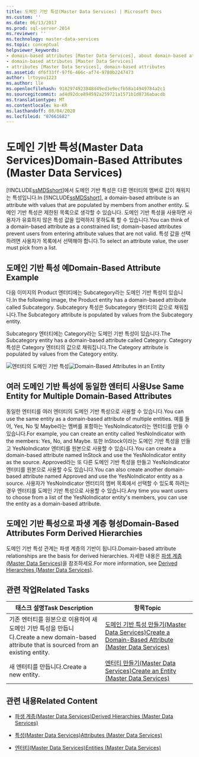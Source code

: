 ```yaml
---
title: 도메인 기반 특성(Master Data Services) | Microsoft Docs
ms.custom: ''
ms.date: 06/13/2017
ms.prod: sql-server-2014
ms.reviewer: ''
ms.technology: master-data-services
ms.topic: conceptual
helpviewer_keywords:
- domain-based attributes [Master Data Services], about domain-based attributes
- domain-based attributes [Master Data Services]
- attributes [Master Data Services], domain-based attributes
ms.assetid: df6f33ff-97f6-466c-af74-9780b2247473
author: lrtoyou1223
ms.author: lle
ms.openlocfilehash: 9182974923848d49ed3e9ecfb58a14949784a2c1
ms.sourcegitcommit: ad4d92dce894592a259721a1571b1d8736abacdb
ms.translationtype: MT
ms.contentlocale: ko-KR
ms.lasthandoff: 08/04/2020
ms.locfileid: "87661682"
---
```

# <a name="domain-based-attributes-master-data-services"></a><span data-ttu-id="51ebe-102">도메인 기반 특성(Master Data Services)</span><span class="sxs-lookup"><span data-stu-id="51ebe-102">Domain-Based Attributes (Master Data Services)</span></span>
  <span data-ttu-id="51ebe-103">[!INCLUDE[ssMDSshort](../includes/ssmdsshort-md.md)]에서 도메인 기반 특성은 다른 엔터티의 멤버로 값이 채워지는 특성입니다.</span><span class="sxs-lookup"><span data-stu-id="51ebe-103">In [!INCLUDE[ssMDSshort](../includes/ssmdsshort-md.md)], a domain-based attribute is an attribute with values that are populated by members from another entity.</span></span> <span data-ttu-id="51ebe-104">도메인 기반 특성은 제한된 목록으로 생각할 수 있습니다. 도메인 기반 특성을 사용하면 사용자가 유효하지 않은 특성 값을 입력하지 못하도록 할 수 있습니다.</span><span class="sxs-lookup"><span data-stu-id="51ebe-104">You can think of a domain-based attribute as a constrained list; domain-based attributes prevent users from entering attribute values that are not valid.</span></span> <span data-ttu-id="51ebe-105">특성 값을 선택하려면 사용자가 목록에서 선택해야 합니다.</span><span class="sxs-lookup"><span data-stu-id="51ebe-105">To select an attribute value, the user must pick from a list.</span></span>

## <a name="domain-based-attribute-example"></a><span data-ttu-id="51ebe-106">도메인 기반 특성 예</span><span class="sxs-lookup"><span data-stu-id="51ebe-106">Domain-Based Attribute Example</span></span>
 <span data-ttu-id="51ebe-107">다음 이미지의 Product 엔터티에는 Subcategory라는 도메인 기반 특성이 있습니다.</span><span class="sxs-lookup"><span data-stu-id="51ebe-107">In the following image, the Product entity has a domain-based attribute called Subcategory.</span></span> <span data-ttu-id="51ebe-108">Subcategory 특성은 Subcategory 엔터티의 값으로 채워집니다.</span><span class="sxs-lookup"><span data-stu-id="51ebe-108">The Subcategory attribute is populated by values from the Subcategory entity.</span></span>

 <span data-ttu-id="51ebe-109">Subcategory 엔터티에는 Category라는 도메인 기반 특성이 있습니다.</span><span class="sxs-lookup"><span data-stu-id="51ebe-109">The Subcategory entity has a domain-based attribute called Category.</span></span> <span data-ttu-id="51ebe-110">Category 특성은 Category 엔터티의 값으로 채워집니다.</span><span class="sxs-lookup"><span data-stu-id="51ebe-110">The Category attribute is populated by values from the Category entity.</span></span>

 <span data-ttu-id="51ebe-111">![엔터티의 도메인 기반 특성](../../2014/master-data-services/media/mds-conc-domain-based-attribute-conceptual.gif "엔터티의 도메인 기반 특성")</span><span class="sxs-lookup"><span data-stu-id="51ebe-111">![Domain-Based Attributes in an Entity](../../2014/master-data-services/media/mds-conc-domain-based-attribute-conceptual.gif "Domain-Based Attributes in an Entity")</span></span>

## <a name="use-same-entity-for-multiple-domain-based-attributes"></a><span data-ttu-id="51ebe-112">여러 도메인 기반 특성에 동일한 엔터티 사용</span><span class="sxs-lookup"><span data-stu-id="51ebe-112">Use Same Entity for Multiple Domain-Based Attributes</span></span>
 <span data-ttu-id="51ebe-113">동일한 엔터티를 여러 엔터티의 도메인 기반 특성으로 사용할 수 있습니다.</span><span class="sxs-lookup"><span data-stu-id="51ebe-113">You can use the same entity as a domain-based attribute of multiple entities.</span></span> <span data-ttu-id="51ebe-114">예를 들어, Yes, No 및 Maybe라는 멤버를 포함하는 YesNoIndicator라는 엔터티를 만들 수 있습니다.</span><span class="sxs-lookup"><span data-stu-id="51ebe-114">For example, you can create an entity called YesNoIndicator with the members: Yes, No, and Maybe.</span></span> <span data-ttu-id="51ebe-115">또한 InStock이라는 도메인 기반 특성을 만들고 YesNoIndicator 엔터티를 원본으로 사용할 수 있습니다.</span><span class="sxs-lookup"><span data-stu-id="51ebe-115">You can create a domain-based attribute named InStock and use the YesNoIndicator entity as the source.</span></span> <span data-ttu-id="51ebe-116">Approved라는 또 다른 도메인 기반 특성을 만들고 YesNoIndicator 엔터티를 원본으로 사용할 수도 있습니다.</span><span class="sxs-lookup"><span data-stu-id="51ebe-116">You can also create another domain-based attribute named Approved and use the YesNoIndicator entity as a source.</span></span> <span data-ttu-id="51ebe-117">사용자가 YesNoIndicator 엔터티의 멤버 목록에서 선택할 수 있도록 하려는 경우 엔터티를 도메인 기반 특성으로 사용할 수 있습니다.</span><span class="sxs-lookup"><span data-stu-id="51ebe-117">Any time you want users to choose from a list of the YesNoIndicator entity's members, you can use the entity as a domain-based attribute.</span></span>

## <a name="domain-based-attributes-form-derived-hierarchies"></a><span data-ttu-id="51ebe-118">도메인 기반 특성으로 파생 계층 형성</span><span class="sxs-lookup"><span data-stu-id="51ebe-118">Domain-Based Attributes Form Derived Hierarchies</span></span>
 <span data-ttu-id="51ebe-119">도메인 기반 특성 관계는 파생 계층의 기반이 됩니다.</span><span class="sxs-lookup"><span data-stu-id="51ebe-119">Domain-based attribute relationships are the basis for derived hierarchies.</span></span> <span data-ttu-id="51ebe-120">자세한 내용은 [파생 계층&#40;Master Data Services&#41;](derived-hierarchies-master-data-services.md)을 참조하세요.</span><span class="sxs-lookup"><span data-stu-id="51ebe-120">For more information, see [Derived Hierarchies &#40;Master Data Services&#41;](derived-hierarchies-master-data-services.md).</span></span>

## <a name="related-tasks"></a><span data-ttu-id="51ebe-121">관련 작업</span><span class="sxs-lookup"><span data-stu-id="51ebe-121">Related Tasks</span></span>

|<span data-ttu-id="51ebe-122">태스크 설명</span><span class="sxs-lookup"><span data-stu-id="51ebe-122">Task Description</span></span>|<span data-ttu-id="51ebe-123">항목</span><span class="sxs-lookup"><span data-stu-id="51ebe-123">Topic</span></span>|
|----------------------|-----------|
|<span data-ttu-id="51ebe-124">기존 엔터티를 원본으로 이용하여 새 도메인 기반 특성을 만듭니다.</span><span class="sxs-lookup"><span data-stu-id="51ebe-124">Create a new domain-based attribute that is sourced from an existing entity.</span></span>|[<span data-ttu-id="51ebe-125">도메인 기반 특성 만들기&#40;Master Data Services&#41;</span><span class="sxs-lookup"><span data-stu-id="51ebe-125">Create a Domain-Based Attribute &#40;Master Data Services&#41;</span></span>](../../2014/master-data-services/create-a-domain-based-attribute-master-data-services.md)|
|<span data-ttu-id="51ebe-126">새 엔터티를 만듭니다.</span><span class="sxs-lookup"><span data-stu-id="51ebe-126">Create a new entity.</span></span>|[<span data-ttu-id="51ebe-127">엔터티 만들기&#40;Master Data Services&#41;</span><span class="sxs-lookup"><span data-stu-id="51ebe-127">Create an Entity &#40;Master Data Services&#41;</span></span>](../../2014/master-data-services/create-an-entity-master-data-services.md)|

## <a name="related-content"></a><span data-ttu-id="51ebe-128">관련 내용</span><span class="sxs-lookup"><span data-stu-id="51ebe-128">Related Content</span></span>

-   [<span data-ttu-id="51ebe-129">파생 계층&#40;Master Data Services&#41;</span><span class="sxs-lookup"><span data-stu-id="51ebe-129">Derived Hierarchies &#40;Master Data Services&#41;</span></span>](derived-hierarchies-master-data-services.md)

-   [<span data-ttu-id="51ebe-130">특성&#40;Master Data Services&#41;</span><span class="sxs-lookup"><span data-stu-id="51ebe-130">Attributes &#40;Master Data Services&#41;</span></span>](../../2014/master-data-services/attributes-master-data-services.md)

-   [<span data-ttu-id="51ebe-131">엔터티&#40;Master Data Services&#41;</span><span class="sxs-lookup"><span data-stu-id="51ebe-131">Entities &#40;Master Data Services&#41;</span></span>](../../2014/master-data-services/entities-master-data-services.md)


